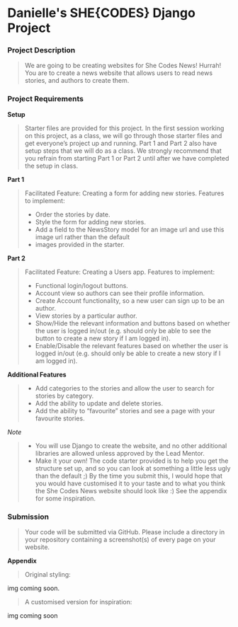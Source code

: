 # Danielle's SHE{CODES} Django Project

### Project Description
> We are going to be creating websites for She Codes News! Hurrah! You are to create a news website that allows users to read news stories, and authors to create them.

### Project Requirements
**Setup**
> Starter files are provided for this project. In the first session working on this project, as a class, we will go through those starter files and get everyone’s project up and running. Part 1 and Part 2 also have setup steps that we will do as a class. We strongly recommend that you refrain from starting Part 1 or Part 2 until after we have completed the setup in class.

**Part 1**
> Facilitated Feature: Creating a form for adding new stories. Features to implement:
>  - Order the stories by date.
>  - Style the form for adding new stories.
>  - Add a field to the NewsStory model for an image url and use this image url rather than the default
>  - images provided in the starter.

**Part 2**
> Facilitated Feature: Creating a Users app. Features to implement:
>  - Functional login/logout buttons.
>  - Account view so authors can see their profile information.
>  - Create Account functionality, so a new user can sign up to be an author.
>  - View stories by a particular author.
>  - Show/Hide the relevant information and buttons based on whether the user is logged in/out (e.g. should only be able to see the button to create a new story if I am logged in).
>  - Enable/Disable the relevant features based on whether the user is logged in/out (e.g. should only be able to create a new story if I am logged in).

**Additional Features**
>  - Add categories to the stories and allow the user to search for stories by category.
>  - Add the ability to update and delete stories.
>  - Add the ability to “favourite” stories and see a page with your favourite stories.

*Note*
> - You will use Django to create the website, and no other additional libraries are allowed unless approved by the Lead Mentor.
> - Make it your own! The code starter provided is to help you get the structure set up, and so you can look at something a little less ugly than the default ;) By the time you submit this, I would hope that you would have customised it to your taste and to what you think the She Codes News website should look like :) See the appendix for some inspiration.

### Submission
> Your code will be submitted via GitHub. Please include a directory in your repository containing a screenshot(s) of every page on your website.

**Appendix**
> Original styling:

img coming soon. 

> A customised version for inspiration:

img coming soon
